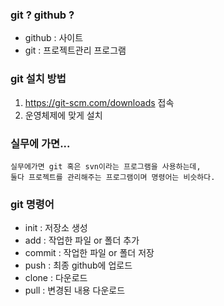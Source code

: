 ### git ? github ?
 - github : 사이트
 - git : 프로젝트관리 프로그램

### git 설치 방법
1. https://git-scm.com/downloads 접속
2. 운영체제에 맞게 설치

### 실무에 가면...
    실무에가면 git 혹은 svn이라는 프로그램을 사용하는데,
    둘다 프로젝트를 관리해주는 프로그램이며 명령어는 비슷하다.

### git 명령어
 - init : 저장소 생성
 - add : 작업한 파일 or 폴더 추가
 - commit : 작업한 파일 or 폴더 저장
 - push : 최종 github에 업로드
 - clone : 다운로드
 - pull : 변경된 내용 다운로드